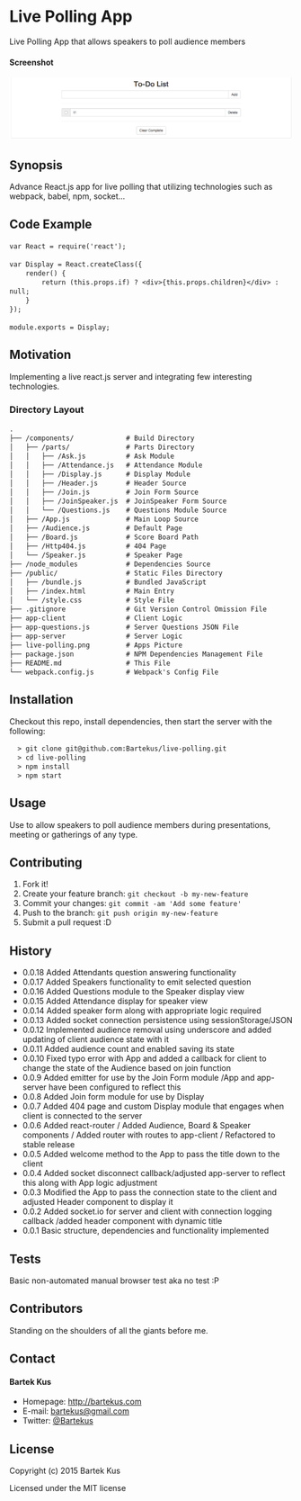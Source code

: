 Live Polling App
======

Live Polling App that allows speakers to poll audience members

#### Screenshot

![Screenshot software](https://raw.githubusercontent.com/Bartekus/live-polling/master/live-polling.png "screenshot software")

## Synopsis

Advance React.js app for live polling that utilizing technologies such as webpack, babel, npm, socket... 

## Code Example

```
var React = require('react');

var Display = React.createClass({
	render() {
		return (this.props.if) ? <div>{this.props.children}</div> : null;
	}
});

module.exports = Display;
```

## Motivation

Implementing a live react.js server and integrating few interesting technologies.

### Directory Layout

```
.
├── /components/             # Build Directory
│   ├── /parts/              # Parts Directory
│   │   ├── /Ask.js          # Ask Module
│   │   ├── /Attendance.js   # Attendance Module
│   │   ├── /Display.js      # Display Module
│   │   ├── /Header.js       # Header Source
│   │   ├── /Join.js         # Join Form Source
│   │   ├── /JoinSpeaker.js  # JoinSpeaker Form Source
│   │   └── /Questions.js    # Questions Module Source 
│   ├── /App.js              # Main Loop Source
│   ├── /Audience.js         # Default Page
│   ├── /Board.js            # Score Board Path
│   ├── /Http404.js          # 404 Page 
│   └── /Speaker.js          # Speaker Page
├── /node_modules            # Dependencies Source
├── /public/                 # Static Files Directory
│   ├── /bundle.js           # Bundled JavaScript
│   ├── /index.html          # Main Entry
│   └── /style.css           # Style File
├── .gitignore               # Git Version Control Omission File
├── app-client               # Client Logic
├── app-questions.js         # Server Questions JSON File
├── app-server               # Server Logic
├── live-polling.png         # Apps Picture
├── package.json             # NPM Dependencies Management File
├── README.md                # This File
└── webpack.config.js        # Webpack's Config File
```

## Installation

Checkout this repo, install dependencies, then start the server with the following:

```
  > git clone git@github.com:Bartekus/live-polling.git
  > cd live-polling
  > npm install
  > npm start
```

## Usage

Use to allow speakers to poll audience members during presentations, meeting or gatherings of any type.

## Contributing

1. Fork it!
2. Create your feature branch: `git checkout -b my-new-feature`
3. Commit your changes: `git commit -am 'Add some feature'`
4. Push to the branch: `git push origin my-new-feature`
5. Submit a pull request :D

## History

* 0.0.18 Added Attendants question answering functionality
* 0.0.17 Added Speakers functionality to emit selected question 
* 0.0.16 Added Questions module to the Speaker display view
* 0.0.15 Added Attendance display for speaker view
* 0.0.14 Added speaker form along with appropriate logic required
* 0.0.13 Added socket connection persistence using sessionStorage/JSON
* 0.0.12 Implemented audience removal using underscore and added updating of client audience state with it
* 0.0.11 Added audience count and enabled saving its state
* 0.0.10 Fixed typo error with App and added a callback for client to change the state of the Audience based on join function
* 0.0.9 Added emitter for use by the Join Form module /App and app-server have been configured to reflect this 
* 0.0.8 Added Join form module for use by Display 
* 0.0.7 Added 404 page and custom Display module that engages when client is connected to the server
* 0.0.6 Added react-router / Added Audience, Board & Speaker components / Added router with routes to app-client / Refactored to stable release
* 0.0.5 Added welcome method to the App to pass the title down to the client
* 0.0.4 Added socket disconnect callback/adjusted app-server to reflect this along with App logic adjustment
* 0.0.3 Modified the App to pass the connection state to the client and adjusted Header component to display it
* 0.0.2 Added socket.io for server and client with connection logging callback /added header component with dynamic title
* 0.0.1 Basic structure, dependencies and functionality implemented

## Tests

Basic non-automated manual browser test aka no test :P

## Contributors

Standing on the shoulders of all the giants before me.

## Contact
#### Bartek Kus
* Homepage: http://bartekus.com
* E-mail: bartekus@gmail.com
* Twitter: [@Bartekus](https://twitter.com/Bartekus "Bartekus on twitter")

## License

Copyright (c) 2015 Bartek Kus

Licensed under the MIT license
